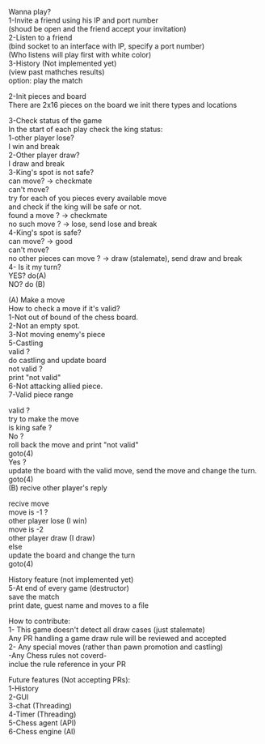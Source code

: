 Wanna play?<br>
1-Invite a friend using his IP and port number<br>
(shoud be open and the friend accept your invitation)<br>
2-Listen to a friend <br>
(bind socket to an interface with IP, specify a port number)<br>
(Who listens will play first with white color)<br>
3-History (Not implemented yet)<br>
(view past mathches results)<br>
option: play the match <br>

2-Init pieces and board<br>
There are 2x16 pieces on the board we init there types and locations<br>

3-Check status of the game<br>
In the start of each play check the king status:<br>
1-other player lose?<br>
I win and break<br>
2-Other player draw?<br>
I draw and break<br>
3-King's spot is not safe?<br>
can move?    ->  checkmate<br>
can't move? <br>
try for each of you pieces every available move<br>
and check if the king will be safe or not.<br>
found a move ?     -> checkmate<br>
no such move ?     -> lose, send lose and break<br>
4-King's spot is safe?<br>
can move?    ->  good<br>
can't move?<br>
no other pieces can move ?  -> draw (stalemate), send draw and break<br>
4- Is it my turn?<br>
YES?   do(A)<br>
NO?    do (B)<br>

(A) Make a move<br>
How to check a move if it's valid?<br>
1-Not out of bound of the chess board.<br>
2-Not an empty spot.<br>
3-Not moving enemy's piece<br>
5-Castling<br>
valid ? <br>
do castling and update board<br>
not valid ? <br>
print "not valid"<br>
6-Not attacking allied piece.<br>
7-Valid piece range<br>

valid ? <br>
try to make the move<br>
is king safe ?<br>
No ? <br>
roll back the move and print "not valid"<br>
goto(4)<br>
Yes ? <br>
    update the board with the valid move, send the move and change the turn.<br>
goto(4)<br>
(B) recive other player's reply<br> 

recive move<br> 
    move is -1 ? <br> 
other player lose (I win)<br> 
    move is -2<br> 
other player draw (I draw)<br> 
    else<br> 
    update the board and change the turn<br> 
    goto(4)<br> 

History feature (not implemented yet)<br>
5-At end of every game (destructor)<br>
save the match<br>
print date, guest name and moves to a file<br>

How to contribute:<br>
1- This game doesn't detect all draw cases (just stalemate)<br>
    Any PR handling a game draw rule will be reviewed and accepted<br>
2- Any special moves (rather than pawn promotion and castling)<br>
    -Any Chess rules not coverd-<br>
    inclue the rule reference in your PR<br>

Future features (Not accepting PRs):<br>
    1-History<br>
    2-GUI<br>
    3-chat (Threading)<br>
    4-Timer (Threading)<br>
    5-Chess agent (API)<br>
    6-Chess engine (AI)<br>
